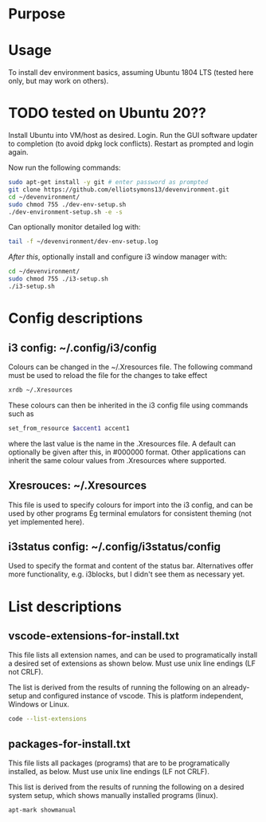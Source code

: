 # Purpose

# Usage
To install dev environment basics, assuming Ubuntu 1804 LTS (tested here only, but may work on others). 
# TODO tested on Ubuntu 20??

Install Ubuntu into VM/host as desired. Login. Run the GUI software updater to completion (to avoid dpkg lock conflicts). Restart as prompted and login again.

Now run the following commands:

```bash
sudo apt-get install -y git # enter password as prompted
git clone https://github.com/elliotsymons13/devenvironment.git
cd ~/devenvironment/
sudo chmod 755 ./dev-env-setup.sh 
./dev-environment-setup.sh -e -s
```
Can optionally monitor detailed log with:
```bash
tail -f ~/devenvironment/dev-env-setup.log
```

*After this*, optionally install and configure i3 window manager with:

```bash
cd ~/devenvironment/
sudo chmod 755 ./i3-setup.sh
./i3-setup.sh
```

# Config descriptions
## i3 config: ~/.config/i3/config

Colours can be changed in the ~/.Xresources file. The following command must be used to reload the file for the changes to take effect
```bash
xrdb ~/.Xresources
```
These colours can then be inherited in the i3 config file using commands such as
```bash
set_from_resource $accent1 accent1
```
where the last value is the name in the .Xresources file. A default can optionally be given after this, in #000000 format. Other applications can inherit the same colour values from .Xresources where supported. 

## Xresrouces: ~/.Xresources
This file is used to specify colours for import into the i3 config, and can be used by other programs Eg terminal emulators for consistent theming (not yet implemented here). 

## i3status config: ~/.config/i3status/config
Used to specify the format and content of the status bar. Alternatives offer more functionality, e.g. i3blocks, but I didn't see them as necessary yet. 


# List descriptions
## vscode-extensions-for-install.txt
This file lists all extension names, and can be used to programatically install a desired set of extensions as shown below. Must use unix line endings (LF not CRLF). 


The list is derived from the results of running the following on an already-setup and configured instance of vscode. This is platform independent, Windows or Linux. 

```bash
code --list-extensions
```

## packages-for-install.txt
This file lists all packages (programs) that are to be programatically installed, as below. Must use unix line endings (LF not CRLF).


This list is derived from the results of running the following on a desired system setup, which shows manually installed programs (linux). 

```bash
apt-mark showmanual
```
